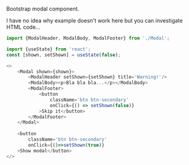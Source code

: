 Bootstrap modal component.

I have no idea why example doesn't work here but you can investigate HTML code...
```js
import {ModalHeader, ModalBody, ModalFooter} from './Modal';

import {useState} from 'react';
const [shown, setShown] = useState(false);

<>
    <Modal shown={shown}>
        <ModalHeader setShown={setShown} title='Warning!'/>
        <ModalBody><p>Bla bla bla...</p></ModalBody>
        <ModalFooter>
            <button 
                className='btn btn-secondary' 
                onClick={() => setShown(false)}
            >Skip it</button>
        </ModalFooter>
    </Modal>
    
    <button 
        className='btn btn-secondary'
        onClick={()=>setShown(true)}
    >Show modal</button>
</>
```
